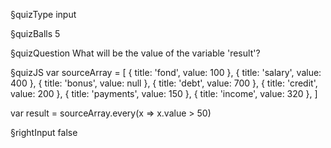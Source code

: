 §quizType
input

§quizBalls
5


§quizQuestion
What will be the value of the variable 'result'?



§quizJS
var sourceArray = [
  { title: 'fond', value: 100 },
  { title: 'salary', value: 400 },
  { title: 'bonus', value: null },
  { title: 'debt', value: 700 },
  { title: 'credit', value: 200 },
  { title: 'payments', value: 150 },
  { title: 'income', value: 320 },
]

var result = sourceArray.every(x => x.value > 50)



§rightInput
false
